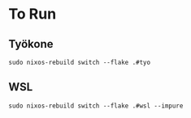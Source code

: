 # To Run

## Työkone

```
sudo nixos-rebuild switch --flake .#tyo
```

## WSL

```
sudo nixos-rebuild switch --flake .#wsl --impure
```
